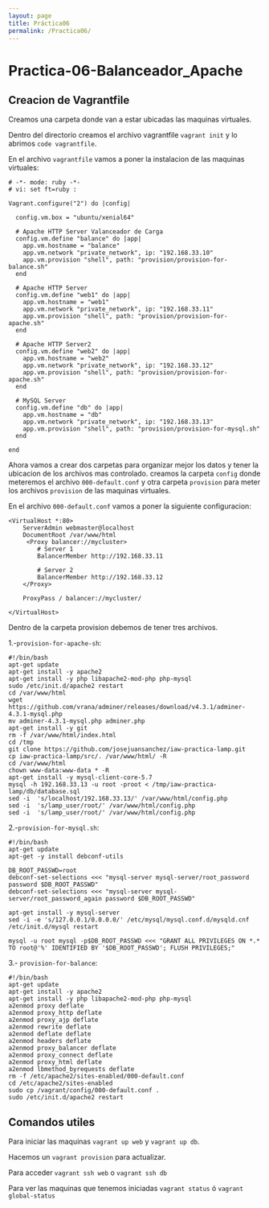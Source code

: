 ```yaml
---
layout: page
title: Práctica06
permalink: /Practica06/
---
```


# Practica-06-Balanceador_Apache
## Creacion de Vagrantfile
Creamos una carpeta donde van a estar ubicadas las maquinas virtuales.

Dentro del directorio creamos el archivo vagrantfile ``vagrant init`` y lo abrimos ``code vagrantfile``.

En el archivo ``vagrantfile`` vamos a poner la instalacion de las maquinas virtuales:
````
# -*- mode: ruby -*-
# vi: set ft=ruby :

Vagrant.configure("2") do |config|

  config.vm.box = "ubuntu/xenial64"

  # Apache HTTP Server Valanceador de Carga
  config.vm.define "balance" do |app|
    app.vm.hostname = "balance"
    app.vm.network "private_network", ip: "192.168.33.10"
    app.vm.provision "shell", path: "provision/provision-for-balance.sh"
  end
  
  # Apache HTTP Server
  config.vm.define "web1" do |app|
    app.vm.hostname = "web1"
    app.vm.network "private_network", ip: "192.168.33.11"
    app.vm.provision "shell", path: "provision/provision-for-apache.sh"
  end

  # Apache HTTP Server2
  config.vm.define "web2" do |app|
    app.vm.hostname = "web2"
    app.vm.network "private_network", ip: "192.168.33.12"
    app.vm.provision "shell", path: "provision/provision-for-apache.sh"
  end

  # MySQL Server
  config.vm.define "db" do |app|
    app.vm.hostname = "db"
    app.vm.network "private_network", ip: "192.168.33.13"
    app.vm.provision "shell", path: "provision/provision-for-mysql.sh"
  end

end
````
Ahora vamos a crear dos carpetas para organizar mejor los datos y tener la ubicacion de los archivos mas controlado.
creamos la carpeta ``config`` donde meteremos el archivo ``000-default.conf`` y otra carpeta ``provision`` para meter los archivos ``provision`` de las maquinas virtuales.

En el archivo ``000-default.conf`` vamos a poner la siguiente configuracion:
````
<VirtualHost *:80>
	ServerAdmin webmaster@localhost
	DocumentRoot /var/www/html
     <Proxy balancer://mycluster>
        # Server 1
        BalancerMember http://192.168.33.11

        # Server 2
        BalancerMember http://192.168.33.12
    </Proxy>

    ProxyPass / balancer://mycluster/

</VirtualHost>
````
Dentro de la carpeta provision debemos de tener tres archivos.

1.-``provision-for-apache-sh``:
````
#!/bin/bash
apt-get update
apt-get install -y apache2
apt-get install -y php libapache2-mod-php php-mysql
sudo /etc/init.d/apache2 restart
cd /var/www/html
wget https://github.com/vrana/adminer/releases/download/v4.3.1/adminer-4.3.1-mysql.php
mv adminer-4.3.1-mysql.php adminer.php
apt-get install -y git
rm -f /var/www/html/index.html
cd /tmp
git clone https://github.com/josejuansanchez/iaw-practica-lamp.git
cp iaw-practica-lamp/src/. /var/www/html/ -R
cd /var/www/html
chown www-data:www-data * -R
apt-get install -y mysql-client-core-5.7
mysql -h 192.168.33.13 -u root -proot < /tmp/iaw-practica-lamp/db/database.sql
sed -i  's/localhost/192.168.33.13/' /var/www/html/config.php
sed -i  's/lamp_user/root/' /var/www/html/config.php
sed -i  's/lamp_user/root/' /var/www/html/config.php
````

2.-``provision-for-mysql.sh``:
````
#!/bin/bash
apt-get update
apt-get -y install debconf-utils

DB_ROOT_PASSWD=root
debconf-set-selections <<< "mysql-server mysql-server/root_password password $DB_ROOT_PASSWD"
debconf-set-selections <<< "mysql-server mysql-server/root_password_again password $DB_ROOT_PASSWD"

apt-get install -y mysql-server
sed -i -e 's/127.0.0.1/0.0.0.0/' /etc/mysql/mysql.conf.d/mysqld.cnf
/etc/init.d/mysql restart

mysql -u root mysql -p$DB_ROOT_PASSWD <<< "GRANT ALL PRIVILEGES ON *.* TO root@'%' IDENTIFIED BY '$DB_ROOT_PASSWD'; FLUSH PRIVILEGES;"
````
3.- ``provision-for-balance``:
````
#!/bin/bash
apt-get update
apt-get install -y apache2
apt-get install -y php libapache2-mod-php php-mysql
a2enmod proxy deflate
a2enmod proxy_http deflate
a2enmod proxy_ajp deflate
a2enmod rewrite deflate
a2enmod deflate deflate
a2enmod headers deflate
a2enmod proxy_balancer deflate
a2enmod proxy_connect deflate
a2enmod proxy_html deflate
a2enmod lbmethod_byrequests deflate
rm -f /etc/apache2/sites-enabled/000-default.conf
cd /etc/apache2/sites-enabled
sudo cp /vagrant/config/000-default.conf .
sudo /etc/init.d/apache2 restart
````

## Comandos utiles 
Para iniciar las maquinas ``vagrant up web`` y ``vagrant up db``.

Hacemos un ``vagrant provision`` para actualizar.

Para acceder ``vagrant ssh web`` o ``vagrant ssh db``

Para ver las maquinas que tenemos iniciadas ``vagrant status`` ó ``vagrant global-status``

